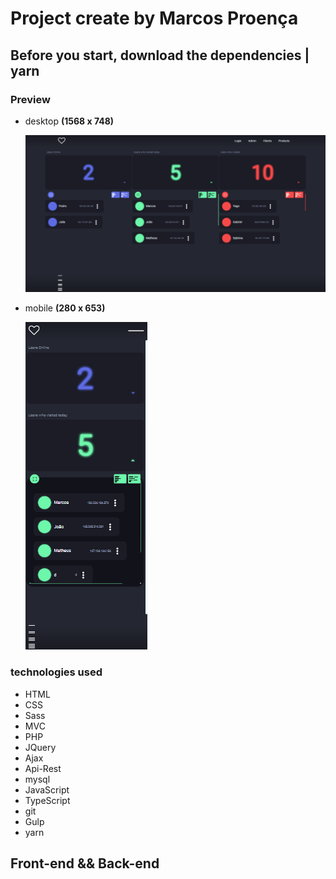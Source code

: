 # Project create by Marcos Proença

## Before you start, download the dependencies | **yarn**

### Preview

-   desktop **(1568 x 748)**

    ![desktop](./views/public/assets/img/layout-desktop.png)
-   mobile **(280 x 653)**

    ![mobile](./views/public/assets/img/layout-mobile.png)

### **technologies used**

-   HTML
-   CSS
-   Sass
-   MVC
-   PHP
-   JQuery
-   Ajax
-   Api-Rest
-   mysql
-   JavaScript
-   TypeScript
-   git
-   Gulp
-   yarn

## **Front-end** && **Back-end**


